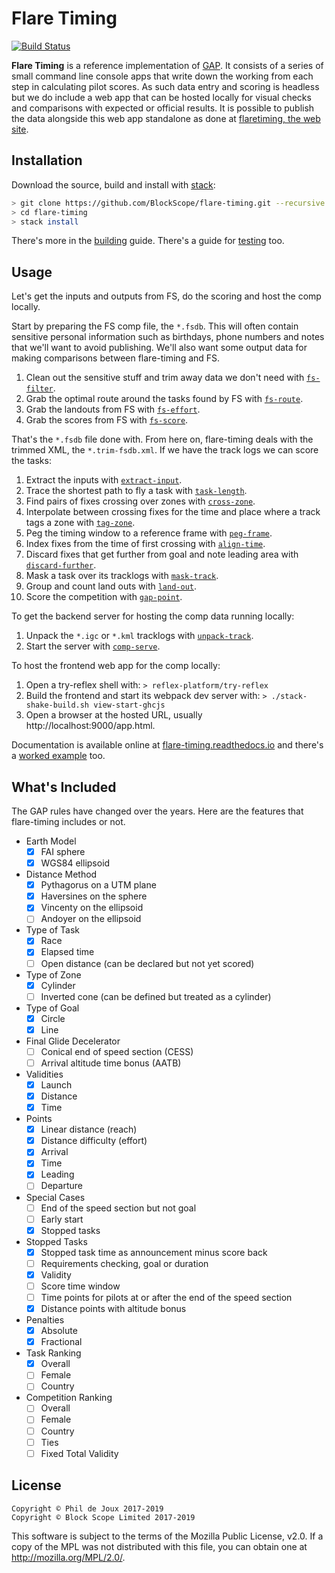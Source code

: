 # Flare Timing

[![Build Status](https://travis-ci.org/BlockScope/flare-timing.svg)](https://travis-ci.org/BlockScope/flare-timing)

**Flare Timing** is a reference implementation of [GAP](GAP.md). It consists of
a series of small command line console apps that write down the working from
each step in calculating pilot scores. As such data entry and scoring is
headless but we do include a web app that can be hosted locally for visual
checks and comparisons with expected or official results. It is possible to
publish the data alongside this web app standalone as done at [flaretiming, the
web site](https://flaretiming.com).

## Installation

Download the source, build and install with [stack](https://docs.haskellstack.org):

```bash
> git clone https://github.com/BlockScope/flare-timing.git --recursive
> cd flare-timing
> stack install
```

There's more in the [building](BUILDING.md) guide. There's a guide for
[testing](TESTING.md) too.

## Usage

Let's get the inputs and outputs from FS, do the scoring and host the comp
locally.

Start by preparing the FS comp file, the `*.fsdb`. This will often contain
sensitive personal information such as birthdays, phone numbers and notes that
we'll want to avoid publishing. We'll also want some output data for making
comparisons between flare-timing and FS.

1. Clean out the sensitive stuff and trim away data we don't need with
[`fs-filter`](flare-timing/prod-apps/fs-filter).  
2. Grab the optimal route around the tasks found by FS with
[`fs-route`](flare-timing/prod-apps/fs-route).  
3. Grab the landouts from FS with
[`fs-effort`](flare-timing/prod-apps/fs-effort).  
3. Grab the scores from FS with
[`fs-score`](flare-timing/prod-apps/fs-score).  

That's the `*.fsdb` file done with. From here on, flare-timing deals with the
trimmed XML, the `*.trim-fsdb.xml`. If we have the track logs we can score the
tasks:

1. Extract the inputs with
[`extract-input`](flare-timing/prod-apps/extract-input).  
2. Trace the shortest path to fly a task with
[`task-length`](flare-timing/prod-apps/task-length).  
3. Find pairs of fixes crossing over zones with
[`cross-zone`](flare-timing/prod-apps/cross-zone).  
4. Interpolate between crossing fixes for the time and place where a track tags
a zone with [`tag-zone`](flare-timing/prod-apps/tag-zone).  
5. Peg the timing window to a reference frame with
[`peg-frame`](flare-timing/prod-apps/peg-frame).  
6. Index fixes from the time of first crossing with
[`align-time`](flare-timing/prod-apps/align-time).  
7. Discard fixes that get further from goal and note leading area with
[`discard-further`](flare-timing/prod-apps/discard-further).  
8. Mask a task over its tracklogs with
[`mask-track`](flare-timing/prod-apps/mask-track).  
9. Group and count land outs with
[`land-out`](flare-timing/prod-apps/land-out).  
10. Score the competition with [`gap-point`](flare-timing/prod-apps/gap-point).  

To get the backend server for hosting the comp data running locally:

1. Unpack the `*.igc` or `*.kml` tracklogs with
[`unpack-track`](flare-timing/prod-apps/unpack-track).  
2. Start the server with
[`comp-serve`](flare-timing/app-serve).  

To host the frontend web app for the comp locally:

1. Open a try-reflex shell with:
    `> reflex-platform/try-reflex`
2. Build the frontend and start its webpack dev server with:
    `> ./stack-shake-build.sh view-start-ghcjs`
3. Open a browser at the hosted URL, usually http://localhost:9000/app.html.

Documentation is available online at
[flare-timing.readthedocs.io](http://flare-timing.readthedocs.io/) and there's
a [worked example](EXAMPLE.md) too.

## What's Included

The GAP rules have changed over the years. Here are the features that
flare-timing includes or not.

* Earth Model
    - [x] FAI sphere
    - [x] WGS84 ellipsoid
* Distance Method
    - [x] Pythagorus on a UTM plane
    - [x] Haversines on the sphere
    - [x] Vincenty on the ellipsoid
    - [ ] Andoyer on the ellipsoid
* Type of Task
    - [x] Race
    - [x] Elapsed time
    - [ ] Open distance (can be declared but not yet scored)
* Type of Zone
    - [x] Cylinder
    - [ ] Inverted cone (can be defined but treated as a cylinder)
* Type of Goal
    - [x] Circle
    - [x] Line
* Final Glide Decelerator
    - [ ] Conical end of speed section (CESS)
    - [ ] Arrival altitude time bonus (AATB)
* Validities
    - [x] Launch
    - [x] Distance
    - [x] Time
* Points
    - [x] Linear distance (reach)
    - [x] Distance difficulty (effort)
    - [x] Arrival
    - [x] Time
    - [x] Leading
    - [ ] Departure
* Special Cases
    - [ ] End of the speed section but not goal
    - [ ] Early start
    - [x] Stopped tasks
* Stopped Tasks
    - [x] Stopped task time as announcement minus score back
    - [ ] Requirements checking, goal or duration
    - [x] Validity
    - [ ] Score time window
    - [ ] Time points for pilots at or after the end of the speed section
    - [x] Distance points with altitude bonus
* Penalties
    - [x] Absolute
    - [x] Fractional
* Task Ranking
    - [x] Overall
    - [ ] Female
    - [ ] Country
* Competition Ranking
    - [ ] Overall
    - [ ] Female
    - [ ] Country
    - [ ] Ties
    - [ ] Fixed Total Validity

## License

```
Copyright © Phil de Joux 2017-2019
Copyright © Block Scope Limited 2017-2019
```

This software is subject to the terms of the Mozilla Public License, v2.0. If
a copy of the MPL was not distributed with this file, you can obtain one at
http://mozilla.org/MPL/2.0/.
